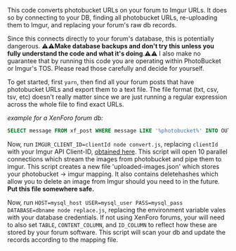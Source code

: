 This code converts photobucket URLs on your forum to Imgur URLs. It does so by connecting to your DB, finding all photobucket URLs, re-uploading them to Imgur, and replacing your forum's raw db records.

Since this connects directly to your forum's database, this is potentially dangerous. ⚠️⚠️**Make database backups and don't try this unless you fully understand the code and what it's doing**.⚠️⚠️ I also make no guarantee that by running this code you are operating within PhotoBucket or Imgur's TOS. Please read those carefully and decide for yourself.

To get started, first `yarn`, then find all your forum posts that have photobucket URLs and export them to a text file. The file format (txt, csv, tsv, etc) doesn't really matter since we are just running a regular expression across the whole file to find exact URLs.

_example for a XenForo forum db:_

```sql
SELECT message FROM xf_post WHERE message LIKE '%photobucket%' INTO OUTFILE 'posts.txt';
```

Now, run `IMGUR_CLIENT_ID=clientId node convert.js`, replacing `clientId` with your Imgur API Client-ID, [obtained here](https://api.imgur.com/oauth2/addclient). This script will open 10 parallel connections which stream the images from photobucket and pipe them to imgur. This script creates a new file 'uploaded-images.json' which stores your photobucket -> imgur mapping. It also contains deletehashes which allow you to delete an image from Imgur should you need to in the future. **Put this file somewhere safe.**

Now, run `HOST=mysql_host USER=mysql_user PASS=mysql_pass DATABASE=dbname node replace.js`, replacing the environment variable vales with your database credentials. If not using XenForo forums, your will need to also set `TABLE`, `CONTENT_COLUMN`, and `ID_COLUMN` to reflect how these are stored by your forum software. This script will scan your db and update the records according to the mapping file.